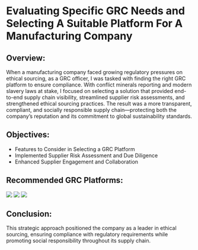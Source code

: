 
# Evaluating Specific GRC Needs and Selecting A Suitable Platform For A Manufacturing Company

<h2>Overview:</h2>
When a manufacturing company faced growing regulatory pressures on ethical sourcing, as a GRC officer, I was tasked with finding the right GRC platform to ensure compliance. With conflict minerals reporting and modern slavery laws at stake, I focused on selecting a solution that provided end-to-end supply chain visibility, streamlined supplier risk assessments, and strengthened ethical sourcing practices. The result was a more transparent, compliant, and socially responsible supply chain—protecting both the company’s reputation and its commitment to global sustainability standards. 
<br />


<h2>Objectives:</h2>

- Features to Consider in Selecting a GRC Platform
- Implemented Supplier Risk Assessment and Due Diligence
- Enhanced Supplier Engagement and Collaboration

<h2>Recommended GRC Platforms:</h2>

<img src="https://img.shields.io/badge/-SAP_Ariba-722F37?&style=for-the-badge&logo=SAP&logoColor=white" /> <img src="https://img.shields.io/badge/-EcoVadis-8B4513?&style=for-the-badge&logo=EcoVadis&logoColor=white" /> <img src="https://img.shields.io/badge/-Assent_Compliance-800080?&style=for-the-badge&logo=Assent&logoColor=white" />





<h2>Conclusion:</h2>

This strategic approach positioned the company as a leader in ethical sourcing, ensuring compliance with regulatory requirements while promoting social responsibility throughout its 
supply chain.

